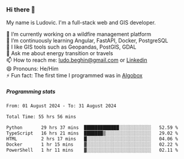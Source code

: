 ### Hi there 👋

My name is Ludovic. I'm a full-stack web and GIS developer.

 🔭 I’m currently working on a wildfire management platform<br/>
 🌱 I’m continuously learning Angular, FastAPI, Docker, PostgreSQL<br/>
 👯 I like GIS tools such as Geopandas, PostGIS, GDAL<br/>
 💬 Ask me about energy transition or travels<br/>
 📫 How to reach me: ludo.beghin@gmail.com or [Linkedin](https://www.linkedin.com/in/ludovic-beghin/)<br/>
 😄 Pronouns: He/Him<br/>
 ⚡ Fun fact: The first time I programmed was in [Algobox](https://fr.wikipedia.org/wiki/Algobox)<br/>

##### Programming stats
<!--START_SECTION:waka-->

```txt
From: 01 August 2024 - To: 31 August 2024

Total Time: 55 hrs 56 mins

Python       29 hrs 37 mins  █████████████░░░░░░░░░░░░   52.59 %
TypeScript   16 hrs 21 mins  ███████▒░░░░░░░░░░░░░░░░░   29.02 %
HTML         2 hrs 17 mins   █░░░░░░░░░░░░░░░░░░░░░░░░   04.06 %
Docker       1 hr 15 mins    ▓░░░░░░░░░░░░░░░░░░░░░░░░   02.22 %
PowerShell   1 hr 11 mins    ▓░░░░░░░░░░░░░░░░░░░░░░░░   02.11 %
```

<!--END_SECTION:waka-->
